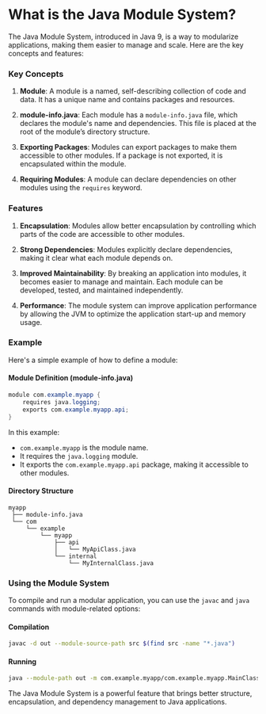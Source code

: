 # What is the Java Module System?

The Java Module System, introduced in Java 9, is a way to modularize applications, making them easier to manage and scale. Here are the key concepts and features:

### Key Concepts

1. **Module**: A module is a named, self-describing collection of code and data. It has a unique name and contains packages and resources.

2. **module-info.java**: Each module has a `module-info.java` file, which declares the module's name and dependencies. This file is placed at the root of the module’s directory structure.

3. **Exporting Packages**: Modules can export packages to make them accessible to other modules. If a package is not exported, it is encapsulated within the module.

4. **Requiring Modules**: A module can declare dependencies on other modules using the `requires` keyword.

### Features

1. **Encapsulation**: Modules allow better encapsulation by controlling which parts of the code are accessible to other modules.

2. **Strong Dependencies**: Modules explicitly declare dependencies, making it clear what each module depends on.

3. **Improved Maintainability**: By breaking an application into modules, it becomes easier to manage and maintain. Each module can be developed, tested, and maintained independently.

4. **Performance**: The module system can improve application performance by allowing the JVM to optimize the application start-up and memory usage.

### Example

Here's a simple example of how to define a module:

#### Module Definition (module-info.java)
```java
module com.example.myapp {
    requires java.logging;
    exports com.example.myapp.api;
}
```

In this example:
- `com.example.myapp` is the module name.
- It requires the `java.logging` module.
- It exports the `com.example.myapp.api` package, making it accessible to other modules.

#### Directory Structure
```
myapp
 ├── module-info.java
 └── com
     └── example
         └── myapp
             ├── api
             │   └── MyApiClass.java
             └── internal
                 └── MyInternalClass.java
```

### Using the Module System

To compile and run a modular application, you can use the `javac` and `java` commands with module-related options:

#### Compilation
```sh
javac -d out --module-source-path src $(find src -name "*.java")
```

#### Running
```sh
java --module-path out -m com.example.myapp/com.example.myapp.MainClass
```

The Java Module System is a powerful feature that brings better structure, encapsulation, and dependency management to Java applications.